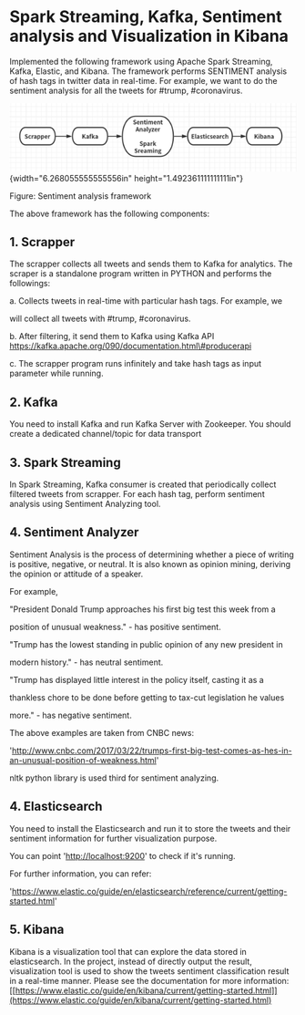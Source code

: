 # Spark Streaming, Kafka, Sentiment analysis and Visualization in Kibana

Implemented the following framework using Apache Spark Streaming, Kafka,
Elastic, and Kibana. The framework performs SENTIMENT analysis of hash
tags in twitter data in real-time. For example, we want to do the
sentiment analysis for all the tweets for \#trump, \#coronavirus.

![](media/image1.png){width="6.268055555555556in"
height="1.492361111111111in"}

Figure: Sentiment analysis framework

The above framework has the following components:


## 1. Scrapper
The scrapper collects all tweets and sends them to Kafka for analytics.
The scraper is a standalone program written in PYTHON and performs the
followings:

a\. Collects tweets in real-time with particular hash tags. For example,
we

will collect all tweets with \#trump, \#coronavirus.

b\. After filtering, it send them to Kafka using Kafka API
https://kafka.apache.org/090/documentation.html\#producerapi

c\. The scrapper program runs infinitely and take hash tags as input
parameter while running.


## 2. Kafka
You need to install Kafka and run Kafka Server with Zookeeper. You
should create a dedicated channel/topic for data transport


## 3. Spark Streaming
In Spark Streaming, Kafka consumer is created that periodically collect
filtered tweets from scrapper. For each hash tag, perform sentiment
analysis using Sentiment Analyzing tool.


## 4. Sentiment Analyzer
Sentiment Analysis is the process of determining whether a piece of
writing is positive, negative, or neutral. It is also known as opinion
mining, deriving the opinion or attitude of a speaker.

For example,

"President Donald Trump approaches his first big test this week from a

position of unusual weakness." - has positive sentiment.

"Trump has the lowest standing in public opinion of any new president in

modern history." - has neutral sentiment.

"Trump has displayed little interest in the policy itself, casting it as
a

thankless chore to be done before getting to tax-cut legislation he
values

more." - has negative sentiment.

The above examples are taken from CNBC news:

'<http://www.cnbc.com/2017/03/22/trumps-first-big-test-comes-as-hes-in-an-unusual-position-of-weakness.html>'

nltk python library is used third for sentiment analyzing.


## 4. Elasticsearch
You need to install the Elasticsearch and run it to store the tweets and
their sentiment information for further visualization purpose.

You can point '<http://localhost:9200>' to check if it's running.

For further information, you can refer:

'<https://www.elastic.co/guide/en/elasticsearch/reference/current/getting-started.html>'


## 5. Kibana
Kibana is a visualization tool that can explore the data stored in
elasticsearch. In the project, instead of directly output the result,
visualization tool is used to show the tweets sentiment classification
result in a real-time manner. Please see the documentation for more information:
[[https://www.elastic.co/guide/en/kibana/current/getting-started.html]](https://www.elastic.co/guide/en/kibana/current/getting-started.html)

